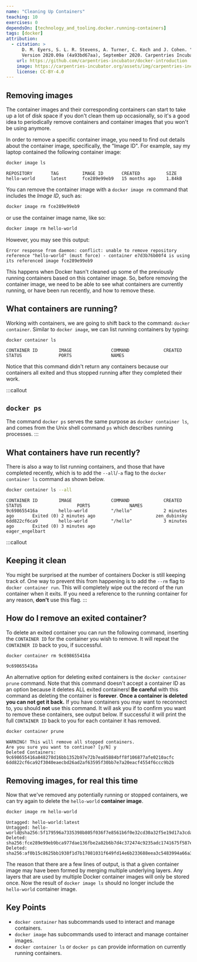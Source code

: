 ```yaml
---
name: "Cleaning Up Containers"
teaching: 10
exercises: 0
dependsOn: [technology_and_tooling.docker.running-containers]
tags: [docker]
attribution:
  - citation: >
      D. M. Eyers, S. L. R. Stevens, A. Turner, C. Koch and J. Cohen. "Reproducible computational environments using containers: Introduction to Docker".
      Version 2020.09a (4a93bd67aa), September 2020. Carpentries Incubator.
    url: https://github.com/carpentries-incubator/docker-introduction
    image: https://carpentries-incubator.org/assets/img/carpentries-incubator.svg
    license: CC-BY-4.0
---
```


## Removing images

The container images and their corresponding containers can start to take up a lot of disk space if you don't clean them up occasionally, so it's a good idea to periodically remove containers and container images that you won't be using anymore.

In order to remove a specific container image, you need to find out details about the container image,
specifically, the "Image ID". For example, say my laptop contained the following container image:

```bash
docker image ls
```

```text
REPOSITORY       TAG         IMAGE ID       CREATED          SIZE
hello-world      latest      fce289e99eb9   15 months ago    1.84kB
```

You can remove the container image with a `docker image rm` command that includes the _Image ID_, such as:

```bash
docker image rm fce289e99eb9
```

or use the container image name, like so:

```bash
docker image rm hello-world
```

However, you may see this output:

```text
Error response from daemon: conflict: unable to remove repository reference "hello-world" (must force) - container e7d3b76b00f4 is using its referenced image fce289e99eb9
```

This happens when Docker hasn't cleaned up some of the previously running containers
based on this container image. So, before removing the container image, we need to be able
to see what containers are currently running, or have been run recently, and how
to remove these.

## What containers are running?

Working with containers, we are going to shift back to the command: `docker container`. Similar to `docker image`, we can list running containers by typing:

```bash
docker container ls
```

```text
CONTAINER ID        IMAGE               COMMAND             CREATED             STATUS              PORTS               NAMES
```

Notice that this command didn't return any containers because our containers all exited and thus stopped running after they completed their work.

:::callout

## `docker ps`

The command `docker ps` serves the same purpose as `docker container ls`, and comes
from the Unix shell command `ps` which describes running processes.
:::

## What containers have run recently?

There is also a way to list running containers, and those that have completed recently, which is to add the `--all`/`-a` flag to the `docker container ls` command as shown below.

```bash
docker container ls --all
```

```text
CONTAINER ID        IMAGE               COMMAND             CREATED             STATUS                     PORTS               NAMES
9c698655416a        hello-world         "/hello"            2 minutes ago       Exited (0) 2 minutes ago                       zen_dubinsky
6dd822cf6ca9        hello-world         "/hello"            3 minutes ago       Exited (0) 3 minutes ago                       eager_engelbart
```

:::callout

## Keeping it clean

You might be surprised at the number of containers Docker is still keeping track of.
One way to prevent this from happening is to add the `--rm` flag to `docker container run`. This
will completely wipe out the record of the run container when it exits. If you need
a reference to the running container for any reason, **don't** use this flag.
:::

## How do I remove an exited container?

To delete an exited container you can run the following command, inserting the `CONTAINER ID` for the container you wish to remove.
It will repeat the `CONTAINER ID` back to you, if successful.

```bash
docker container rm 9c698655416a
```

```text
9c698655416a
```

An alternative option for deleting exited containers is the `docker container
prune` command. Note that this command doesn't accept a container ID as an
option because it deletes ALL exited containers!
**Be careful** with this command as deleting the container is **forever**.
**Once a container is deleted you can not get it back.**
If you have containers you may want to reconnect to, you should **not** use this command.
It will ask you if to confirm you want to remove these containers, see output below.
If successful it will print the full `CONTAINER ID` back to you for each container it has
removed.

```bash
docker container prune
```

```text
WARNING! This will remove all stopped containers.
Are you sure you want to continue? [y/N] y
Deleted Containers:
9c698655416a848278d16bb1352b97e72b7ea85884bff8f106877afe0210acfc
6dd822cf6ca92f3040eaecbd26ad2af63595f30bb7e7a20eacf4554f6ccc9b2b
```

## Removing images, for real this time

Now that we've removed any potentially running or stopped containers, we can try again to
delete the `hello-world` **container image**.

```bash
docker image rm hello-world
```

```text
Untagged: hello-world:latest
Untagged: hello-world@sha256:5f179596a7335398b805f036f7e8561b6f0e32cd30a32f5e19d17a3cda6cc33d
Deleted: sha256:fce289e99eb9bca977dae136fbe2a82b6b7d4c372474c9235adc1741675f587e
Deleted: sha256:af0b15c8625bb1938f1d7b17081031f649fd14e6b233688eea3c5483994a66a3
```

The reason that there are a few lines of output, is that a given container image
may have been formed by merging multiple underlying layers. Any layers that are
used by multiple Docker container images will only be stored once. Now the
result of `docker image ls` should no longer include the `hello-world` container
image.

## Key Points

- `docker container` has subcommands used to interact and manage containers.
- `docker image` has subcommands used to interact and manage container images.
- `docker container ls` or `docker ps` can provide information on currently running containers.
